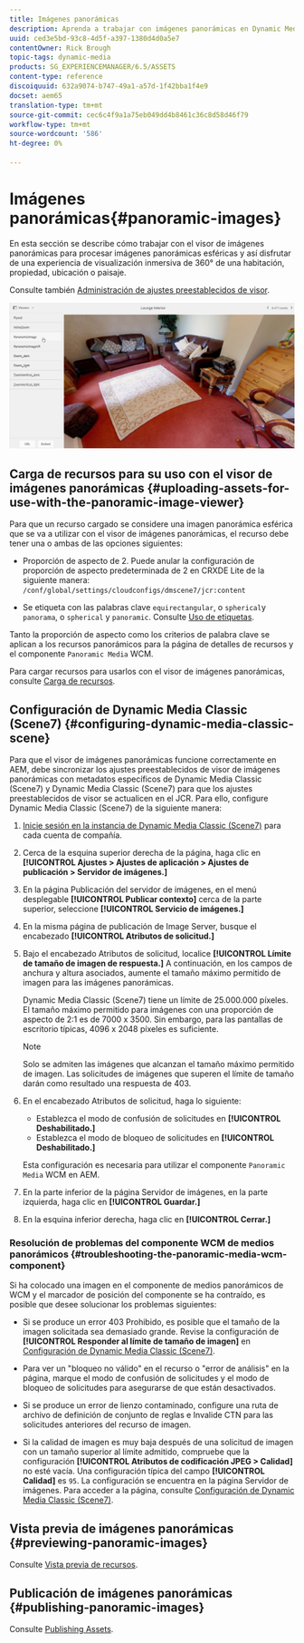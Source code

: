```yaml
---
title: Imágenes panorámicas
description: Aprenda a trabajar con imágenes panorámicas en Dynamic Media.
uuid: ced3e5bd-93c8-4d5f-a397-1380d4d0a5e7
contentOwner: Rick Brough
topic-tags: dynamic-media
products: SG_EXPERIENCEMANAGER/6.5/ASSETS
content-type: reference
discoiquuid: 632a9074-b747-49a1-a57d-1f42bba1f4e9
docset: aem65
translation-type: tm+mt
source-git-commit: cec6c4f9a1a75eb049dd4b8461c36c8d58d46f79
workflow-type: tm+mt
source-wordcount: '586'
ht-degree: 0%

---
```



# Imágenes panorámicas{#panoramic-images}

En esta sección se describe cómo trabajar con el visor de imágenes panorámicas para procesar imágenes panorámicas esféricas y así disfrutar de una experiencia de visualización inmersiva de 360° de una habitación, propiedad, ubicación o paisaje.

Consulte también [Administración de ajustes preestablecidos de visor](/help/assets/managing-viewer-presets.md).

![panorámico-image2](assets/panoramic-image2.png)

## Carga de recursos para su uso con el visor de imágenes panorámicas {#uploading-assets-for-use-with-the-panoramic-image-viewer}

Para que un recurso cargado se considere una imagen panorámica esférica que se va a utilizar con el visor de imágenes panorámicas, el recurso debe tener una o ambas de las opciones siguientes:

* Proporción de aspecto de 2.
Puede anular la configuración de proporción de aspecto predeterminada de 2 en CRXDE Lite de la siguiente manera:
   `/conf/global/settings/cloudconfigs/dmscene7/jcr:content`

* Se etiqueta con las palabras clave `equirectangular`, o `spherical`y `panorama`, o `spherical` y `panoramic`. Consulte [Uso de etiquetas](/help/sites-authoring/tags.md).

Tanto la proporción de aspecto como los criterios de palabra clave se aplican a los recursos panorámicos para la página de detalles de recursos y el componente `Panoramic Media` WCM.

Para cargar recursos para usarlos con el visor de imágenes panorámicas, consulte [Carga de recursos](/help/assets/manage-assets.md#uploading-assets).

## Configuración de Dynamic Media Classic (Scene7) {#configuring-dynamic-media-classic-scene}

Para que el visor de imágenes panorámicas funcione correctamente en AEM, debe sincronizar los ajustes preestablecidos de visor de imágenes panorámicas con metadatos específicos de Dynamic Media Classic (Scene7) y Dynamic Media Classic (Scene7) para que los ajustes preestablecidos de visor se actualicen en el JCR. Para ello, configure Dynamic Media Classic (Scene7) de la siguiente manera:

1. [Inicie sesión en la instancia de Dynamic Media Classic (Scene7)](https://www.adobe.com/marketing-cloud/experience-manager/scene7-login.html) para cada cuenta de compañía.

1. Cerca de la esquina superior derecha de la página, haga clic en **[!UICONTROL Ajustes > Ajustes de aplicación > Ajustes de publicación > Servidor de imágenes.]**
1. En la página Publicación del servidor de imágenes, en el menú desplegable **[!UICONTROL Publicar contexto]** cerca de la parte superior, seleccione **[!UICONTROL Servicio de imágenes.]**

1. En la misma página de publicación de Image Server, busque el encabezado **[!UICONTROL Atributos de solicitud.]**
1. Bajo el encabezado Atributos de solicitud, localice **[!UICONTROL Límite de tamaño de imagen de respuesta.]** A continuación, en los campos de anchura y altura asociados, aumente el tamaño máximo permitido de imagen para las imágenes panorámicas.

   Dynamic Media Classic (Scene7) tiene un límite de 25.000.000 píxeles. El tamaño máximo permitido para imágenes con una proporción de aspecto de 2:1 es de 7000 x 3500. Sin embargo, para las pantallas de escritorio típicas, 4096 x 2048 píxeles es suficiente.

   >[!NOTE]
   >
   >Solo se admiten las imágenes que alcanzan el tamaño máximo permitido de imagen. Las solicitudes de imágenes que superen el límite de tamaño darán como resultado una respuesta de 403.

1. En el encabezado Atributos de solicitud, haga lo siguiente:

   * Establezca el modo de confusión de solicitudes en **[!UICONTROL Deshabilitado.]**
   * Establezca el modo de bloqueo de solicitudes en **[!UICONTROL Deshabilitado.]**

   Esta configuración es necesaria para utilizar el componente `Panoramic Media` WCM en AEM.

1. En la parte inferior de la página Servidor de imágenes, en la parte izquierda, haga clic en **[!UICONTROL Guardar.]**

1. En la esquina inferior derecha, haga clic en **[!UICONTROL Cerrar.]**

### Resolución de problemas del componente WCM de medios panorámicos {#troubleshooting-the-panoramic-media-wcm-component}

Si ha colocado una imagen en el componente de medios panorámicos de WCM y el marcador de posición del componente se ha contraído, es posible que desee solucionar los problemas siguientes:

* Si se produce un error 403 Prohibido, es posible que el tamaño de la imagen solicitada sea demasiado grande. Revise la configuración de **[!UICONTROL Responder al límite de tamaño de imagen]** en [Configuración de Dynamic Media Classic (Scene7)](/help/assets/panoramic-images.md#configuring-dynamic-media-classic-scene).

* Para ver un &quot;bloqueo no válido&quot; en el recurso o &quot;error de análisis&quot; en la página, marque el modo de confusión de solicitudes y el modo de bloqueo de solicitudes para asegurarse de que están desactivados.
* Si se produce un error de lienzo contaminado, configure una ruta de archivo de definición de conjunto de reglas e Invalide CTN para las solicitudes anteriores del recurso de imagen.
* Si la calidad de imagen es muy baja después de una solicitud de imagen con un tamaño superior al límite admitido, compruebe que la configuración **[!UICONTROL Atributos de codificación JPEG > Calidad]** no esté vacía. Una configuración típica del campo **[!UICONTROL Calidad]** es `95`. La configuración se encuentra en la página Servidor de imágenes. Para acceder a la página, consulte [Configuración de Dynamic Media Classic (Scene7)](/help/assets/panoramic-images.md#configuring-dynamic-media-classic-scene).

## Vista previa de imágenes panorámicas {#previewing-panoramic-images}

Consulte [Vista previa de recursos](/help/assets/previewing-assets.md).

## Publicación de imágenes panorámicas {#publishing-panoramic-images}

Consulte [Publishing Assets](/help/assets/publishing-dynamicmedia-assets.md).
